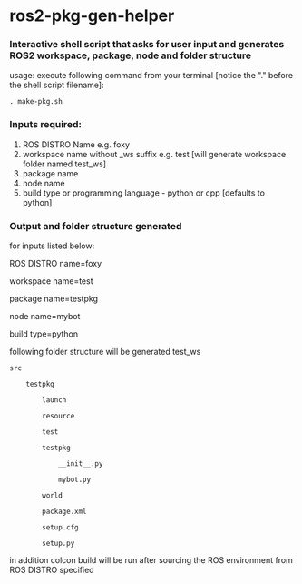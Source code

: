 # ros2-pkg-gen-helper

### Interactive shell script that asks for user input and generates ROS2 workspace, package, node and folder structure

usage: execute following command from your terminal [notice the "." before the shell script filename]: 

    . make-pkg.sh

### Inputs required:
1. ROS DISTRO Name e.g. foxy
2. workspace name without _ws suffix e.g. test [will generate workspace folder named test_ws]
3. package name
4. node name
5. build type or programming language - python or cpp [defaults to python]

### Output and folder structure generated
for inputs listed below:

ROS DISTRO name=foxy

workspace name=test

package name=testpkg

node name=mybot

build type=python

following folder structure will be generated 
test_ws

    src
  
        testpkg
        
            launch
            
            resource
            
            test
            
            testpkg
            
                __init__.py
                
                mybot.py
            
            world
            
            package.xml
            
            setup.cfg
            
            setup.py

in addition colcon build will be run after sourcing the ROS environment from ROS DISTRO specified
